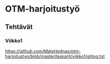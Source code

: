 # OTM-harjoitustyö
## Tehtävät
### Viikko1
https://github.com/MatsHednas/otm-harjoitustyo/blob/master/laskarit/viikko1/gitlog.txt
